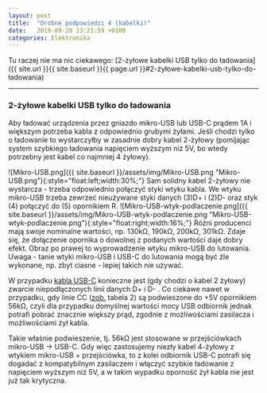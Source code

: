 ```yaml
---
layout: post
title:  "Drobne podpowiedzi 4 (kabelki)"
date:   2019-09-20 13:21:59 +0100
categories: Elektronika
---
```


Tu raczej nie ma nic ciekawego: [2-żyłowe kabelki USB tylko do ładowania]({{ site.url }}{{ site.baseurl }}{{ page.url }}#2-żyłowe-kabelki-usb-tylko-do-ładowania)

----

### 2-żyłowe kabelki USB tylko do ładowania 

Aby ładować urządzenia przez gniazdo mikro-USB lub USB-C prądem 1A i większym potrzeba kabla z odpowiednio grubymi żyłami. Jeśli chodzi tylko o ładowanie to wystarczyłby w zasadnie dobry kabel 2-żyłowy (pomijając system szybkiego ładowania napięciem wyższym niż 5V, bo wtedy potrzebny jest kabel co najmniej 4 żyłowy).

![Mikro-USB.png]({{ site.baseurl }}/assets/img/Mikro-USB.png "Mikro-USB.png"){:style="float:left;width:30%;"} Sam solidny kabel 2-żyłowy nie wystarcza - trzeba odpowiednio połączyć styki wtyku kabla. We wtyku mikro-USB trzeba zewrzeć nieużywane styki danych (3)D+ i (2)D- oraz styk (4) połączyć do (5) opornikiem R. ![Mikro-USB-wtyk-podlaczenie.png]({{ site.baseurl }}/assets/img/Mikro-USB-wtyk-podlaczenie.png "Mikro-USB-wtyk-podlaczenie.png"){:style="float:right;width:16%;"} Różni producenci mają swoje nominalne wartości, np. 130kΩ, 190kΩ, 200kΩ, 301kΩ.  Zdaje się, że dołączenie opornika o dowolnej z podanych wartości daje dobry efekt. Obraz po prawej to wyprowadzenie wtyku mikro-USB do lutowania. Uwaga - tanie wtyki mikro-USB i USB-C do lutowania mogą być źle wykonane, np. zbyt ciasne - lepiej takich nie używać.

W przypadku [kabla USB-C](https://masters.com.pl/pl/usb-typu-c/) konieczne jest (gdy chodzi o kabel 2 żyłowy) zwarcie niepodłączonych linii danych D+ i D- . Co ciekawe nawet w przypadku, gdy linie CC ([zob.](https://masters.com.pl/pl/usb-typu-c/) tabela 2) są podwieszone do +5V opornikiem 56kΩ, czyli dla przypadku domyślnej wartości mocy USB odbiornik jednak potrafi pobrać znacznie większy prąd, zgodnie z możliwościami zasilacza i możliwościami żył kabla. 

Takie właśnie podwieszenie, tj. 56kΩ jest stosowane w przejściówkach mikro-USB -> USB-C. Gdy więc zastosujemy niezły kabel 4-żyłowy z wtykiem mikro-USB + przejściówka, to z kolei odbiornik USB-C potrafi się dogadać z kompatybilnym zasilaczem i włączyć szybkie ładowanie z napięciem wyższym niż 5V, a w takim wypadku oporność żył kabla nie jest już tak krytyczna.

